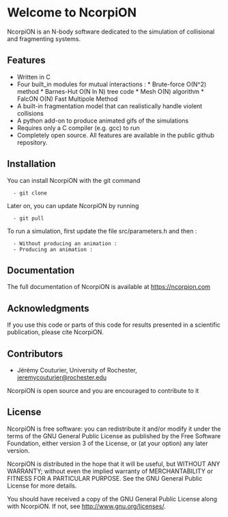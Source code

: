 # Welcome to NcorpiON

NcorpiON is an N-body software dedicated to the simulation of collisional and fragmenting systems.


## Features

- Written in C
- Four built_in modules for mutual interactions :
      * Brute-force O(N^2) method
      * Barnes-Hut O(N ln N) tree code
      * Mesh O(N) algorithm
      * FalcON O(N) Fast Multipole Method
- A built-in fragmentation model that can realistically handle violent collisions
- A python add-on to produce animated gifs of the simulations
- Requires only a C compiler (e.g. gcc) to run
- Completely open source. All features are available in the public github repository.


## Installation

You can install NcorpiON with the git command

      - git clone
    
Later on, you can update NcorpiON by running

      - git pull

To run a simulation, first update the file src/parameters.h and then :

      - Without producing an animation :
      - Producing an animation :

 
## Documentation

The full documentation of NcorpiON is available at <https://ncorpion.com>


## Acknowledgments

If you use this code or parts of this code for results presented in a scientific publication, please cite NcorpiON.


## Contributors

- Jérémy Couturier, University of Rochester, <jeremycouturier@rochester.edu>


NcorpiON is open source and you are encouraged to contribute to it 


## License

NcorpiON is free software: you can redistribute it and/or modify it under the terms of the GNU General Public License as published by the Free Software Foundation, either version 3 of the License, or (at your option) any later version.

NcorpiON is distributed in the hope that it will be useful, but WITHOUT ANY WARRANTY; without even the implied warranty of MERCHANTABILITY or FITNESS FOR A PARTICULAR PURPOSE.  See the GNU General Public License for more details.

You should have received a copy of the GNU General Public License along with NcorpiON.  If not, see <http://www.gnu.org/licenses/>.
